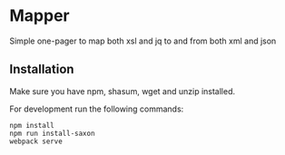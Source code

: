 # Mapper
Simple one-pager to map both xsl and jq to and from both xml and json

## Installation
Make sure you have npm, shasum, wget and unzip installed.

For development run the following commands:
```shell
npm install
npm run install-saxon
webpack serve
```